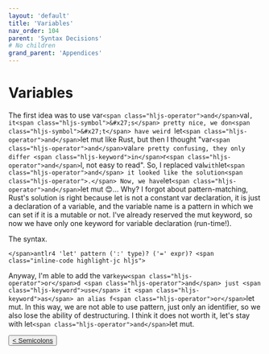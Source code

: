 ```yaml
---
layout: 'default'
title: 'Variables'
nav_order: 104
parent: 'Syntax Decisions'
# No children
grand_parent: 'Appendices'
---
```


# Variables

The first idea was to use <span class="inline-code highlight-jc hljs">var` <span class="hljs-operator">and</span> `val`, it<span class="hljs-symbol">&#x27;s</span> pretty nice, we don<span class="hljs-symbol">&#x27;t</span> have weird `<span class="hljs-keyword">let</span>` <span class="hljs-operator">and</span> `<span class="hljs-keyword">let</span> <span class="hljs-variable">mut</span></span> like Rust, but then
I thought "<span class="inline-code highlight-jc hljs">var` <span class="hljs-operator">and</span> `val` are pretty confusing, they only differ <span class="hljs-keyword">in</span> `r` <span class="hljs-operator">and</span> `l</span>, not easy to read". So, I replaced
<span class="inline-code highlight-jc hljs">val` with `<span class="hljs-keyword">let</span>` <span class="hljs-operator">and</span> it looked like the solution<span class="hljs-operator">.</span> Now, we have `<span class="hljs-keyword">let</span>` <span class="hljs-operator">and</span> `<span class="hljs-keyword">let</span> <span class="hljs-variable">mut</span></span> 😊... Why? I forgot about
pattern-matching, Rust's solution is right because <span class="inline-code highlight-jc hljs"><span class="hljs-keyword">let</span></span> is not a constant var declaration, it is just a declaration of
a variable, and the variable name is a pattern in which we can set if it is a <span class="inline-code highlight-jc hljs"><span class="hljs-keyword">mut</span></span>able or not. I've already reserved
the <span class="inline-code highlight-jc hljs"><span class="hljs-keyword">mut</span></span> keyword, so now we have only one keyword for variable declaration (run-time!).

The syntax.

<span class="inline-code highlight-jc hljs">`</span>antlr4
'let' pattern (':' type)? ('=' expr)?
<span class="inline-code highlight-jc hljs">`</span>

Anyway, I'm able to add the <span class="inline-code highlight-jc hljs">var` keyw<span class="hljs-operator">or</span>d <span class="hljs-operator">and</span> just <span class="hljs-keyword">use</span> it <span class="hljs-keyword">as</span> an alias f<span class="hljs-operator">or</span> `<span class="hljs-keyword">let</span> <span class="hljs-variable">mut</span></span>. In this way, we are not able to use
pattern, just only an identifier, so we also lose the ability of destructuring. I think it does not worth it, let's stay
with <span class="inline-code highlight-jc hljs"><span class="hljs-keyword">let</span>` <span class="hljs-operator">and</span> `<span class="hljs-keyword">let</span> <span class="hljs-variable">mut</span></span>.
<div class="nav-btn-block">
    <button class="nav-btn left">
    <a class="link" href="/Jacy-Dev-Book/appendices/syntax-decisions/semicolons.html">< Semicolons</a>
</button>

    
</div>
